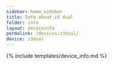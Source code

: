 ```yaml
---
sidebar: home_sidebar
title: Info about z3 dual
folder: info
layout: deviceinfo
permalink: /devices/z3dual/
device: z3dual
---
```

{% include templates/device_info.md %}

